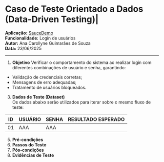 # Caso de Teste Orientado a Dados (Data-Driven Testing)|

**Aplicação:** [SauceDemo](https://www.saucedemo.com/)  
**Funcionalidade:** Login de usuários  
**Autor:** Ana Carollyne Guimarães de Souza  
**Data:** 23/06/2025  

---

1. **Objetivo**
Verificar o comportamento do sistema ao realizar login com diferentes combinações de usuário e senha, garantindo:
  - Validação de credenciais corretas;
  - Mensagens de erro adequadas;
  - Tratamento de usuários bloqueados.
   
3. **Dados de Teste (Dataset)**  
Os dados abaixo serão utilizados para iterar sobre o mesmo fluxo de teste:

| ID | USUÁRIO | SENHA | RESULTADO ESPERADO|
|----|---------|-------|-------------------|
| 01 | AAA     | AAA   |                   |
5. **Pré-condições**  
6. **Passos do Teste**  
7. **Pós-condições**  
8. **Evidências de Teste**  
